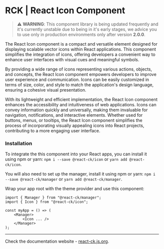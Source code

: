 # RCK | React Icon Component

> :warning: **WARNING**: This component library is being updated frequently and it's currently unstable due to being in it's early stages, we advice you to use only in production environments only after version **2.0.0**.

The React Icon component is a compact and versatile element designed for displaying scalable vector icons within React applications. This component simplifies the integration of icons, offering developers a convenient way to enhance user interfaces with visual cues and meaningful symbols.

By providing a wide range of icons representing various actions, objects, and concepts, the React Icon component empowers developers to improve user experience and communication. Icons can be easily customized in terms of size, color, and style to match the application's design language, ensuring a cohesive visual presentation.

With its lightweight and efficient implementation, the React Icon component enhances the accessibility and intuitiveness of web applications. Icons can convey information quickly and universally, making them invaluable for navigation, notifications, and interactive elements. Whether used for buttons, menus, or tooltips, the React Icon component simplifies the process of incorporating visually appealing icons into React projects, contributing to a more engaging user interface.

### Installation 

To integrate the this component into your React apps, you can install it using npm or yarn: `npm i --save @react-ck/icon` or `yarn add @react-ck/icon`.

You will also need to set up the manager, install it using npm or yarn: `npm i --save @react-ck/manager` or `yarn add @react-ck/manager`.

Wrap your app root with the theme provider and use this component:

```tsx
import { Manager } from "@react-ck/manager";
import { Icon } from "@react-ck/icon";

const myApp = () => (
    <Manager>
        <Icon ... />
    </Manager>
);
```

<!-- storybook-ignore -->

---

Check the documentation website - [react-ck.js.org](https://react-ck.js.org).
